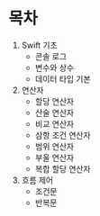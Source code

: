 # 목차

1. Swift 기초
   * 콘솔 로그
   * 변수와 상수
   * 데이터 타입 기본
2. 연산자
   * 할당 연산자
   * 산술 연산자
   * 비교 연산자
   * 삼항 조건 연산자
   * 범위 연산자
   * 부울 연산자
   * 복합 할당 연산자
3. 흐름 제어
   * 조건문
   * 반복문

